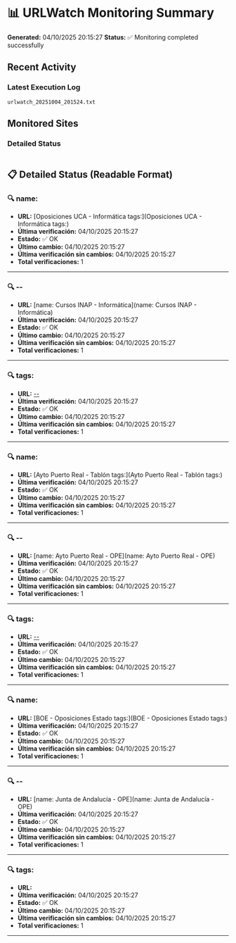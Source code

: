 # 📊 URLWatch Monitoring Summary

**Generated:** 04/10/2025 20:15:27
**Status:** ✅ Monitoring completed successfully

## Recent Activity

### Latest Execution Log
`urlwatch_20251004_201524.txt`

## Monitored Sites

### Detailed Status
```
```

## 📋 Detailed Status (Readable Format)

### 🔍 name:

- **URL:** [Oposiciones UCA - Informática	tags:](Oposiciones UCA - Informática	tags:)
- **Última verificación:** 04/10/2025 20:15:27
- **Estado:** ✅ OK
- **Último cambio:** 04/10/2025 20:15:27
- **Última verificación sin cambios:** 04/10/2025 20:15:27
- **Total verificaciones:** 1

---

### 🔍 --

- **URL:** [name: Cursos INAP - Informática](name: Cursos INAP - Informática)
- **Última verificación:** 04/10/2025 20:15:27
- **Estado:** ✅ OK
- **Último cambio:** 04/10/2025 20:15:27
- **Última verificación sin cambios:** 04/10/2025 20:15:27
- **Total verificaciones:** 1

---

### 🔍 tags:

- **URL:** [--](--)
- **Última verificación:** 04/10/2025 20:15:27
- **Estado:** ✅ OK
- **Último cambio:** 04/10/2025 20:15:27
- **Última verificación sin cambios:** 04/10/2025 20:15:27
- **Total verificaciones:** 1

---

### 🔍 name:

- **URL:** [Ayto Puerto Real - Tablón	tags:](Ayto Puerto Real - Tablón	tags:)
- **Última verificación:** 04/10/2025 20:15:27
- **Estado:** ✅ OK
- **Último cambio:** 04/10/2025 20:15:27
- **Última verificación sin cambios:** 04/10/2025 20:15:27
- **Total verificaciones:** 1

---

### 🔍 --

- **URL:** [name: Ayto Puerto Real - OPE](name: Ayto Puerto Real - OPE)
- **Última verificación:** 04/10/2025 20:15:27
- **Estado:** ✅ OK
- **Último cambio:** 04/10/2025 20:15:27
- **Última verificación sin cambios:** 04/10/2025 20:15:27
- **Total verificaciones:** 1

---

### 🔍 tags:

- **URL:** [--](--)
- **Última verificación:** 04/10/2025 20:15:27
- **Estado:** ✅ OK
- **Último cambio:** 04/10/2025 20:15:27
- **Última verificación sin cambios:** 04/10/2025 20:15:27
- **Total verificaciones:** 1

---

### 🔍 name:

- **URL:** [BOE - Oposiciones Estado	tags:](BOE - Oposiciones Estado	tags:)
- **Última verificación:** 04/10/2025 20:15:27
- **Estado:** ✅ OK
- **Último cambio:** 04/10/2025 20:15:27
- **Última verificación sin cambios:** 04/10/2025 20:15:27
- **Total verificaciones:** 1

---

### 🔍 --

- **URL:** [name: Junta de Andalucía - OPE](name: Junta de Andalucía - OPE)
- **Última verificación:** 04/10/2025 20:15:27
- **Estado:** ✅ OK
- **Último cambio:** 04/10/2025 20:15:27
- **Última verificación sin cambios:** 04/10/2025 20:15:27
- **Total verificaciones:** 1

---

### 🔍 tags:

- **URL:** []()
- **Última verificación:** 04/10/2025 20:15:27
- **Estado:** ✅ OK
- **Último cambio:** 04/10/2025 20:15:27
- **Última verificación sin cambios:** 04/10/2025 20:15:27
- **Total verificaciones:** 1

---

